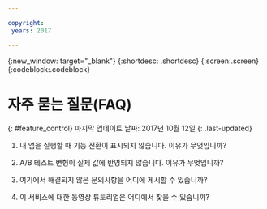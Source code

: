 ```yaml
---

copyright:
 years: 2017

---
```


{:new_window: target="_blank"}
{:shortdesc: .shortdesc}
{:screen:.screen}
{:codeblock:.codeblock}

# 자주 묻는 질문(FAQ)
{: #feature_control}
마지막 업데이트 날짜: 2017년 10월 12일
{: .last-updated}


1.	내 앱을 실행할 때 기능 전환이 표시되지 않습니다. 이유가 무엇입니까?


2.	A/B 테스트 변형이 실제 값에 반영되지 않습니다. 이유가 무엇입니까?


3.	여기에서 해결되지 않은 문의사항을 어디에 게시할 수 있습니까?


4.	이 서비스에 대한 동영상 튜토리얼은 어디에서 찾을 수 있습니까?
